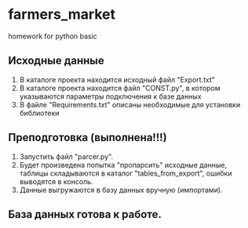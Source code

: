 # farmers_market
homework for python basic


## Исходные данные
1. В каталоге проекта находится исходный файл "Export.txt"
2. В каталоге проекта находится файл "CONST.py", в котором указываются параметры подключения к базе данных
3. В файле "Requirements.txt" описаны необходимые для установки библиотеки

## Преподготовка (выполнена!!!)
1. Запустить файл "parcer.py".
2. Будет произведена попытка "пропарсить" исходные данные, таблицы складываются в каталог "tables_from_export", ошибки выводятся в консоль.
3. Данные выгружаются в базу данных вручную (импортами).

## База данных готова к работе.
